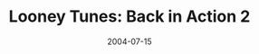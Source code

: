 ---
title: "Looney Tunes: Back in Action 2"
description: "ACME strikes back!"
developer: "Denki"
url: 
brand: "Warner Bros"
splash: "Warner Bros/Looney Tunes Episode 2/Front End.jpg"
gameplay: "Warner Bros/Looney Tunes Episode 2/Screen2.jpg"
date: "2004-07-15"
archived: "2023-09-16"
image: null
menu: null
category: "Adventure"
scores:
  collection: scores
  filter: "item.game contains 'lt2'"
links:
  - title: Play
    url: https://denki.co.uk/sky/lt2/app.html
  - title: Wiki
    url: https://sky-gamestar.fandom.com/wiki/Looney_Tunes:_Back_In_Action_(Game_Series)#Looney_Tunes:Back_in_Action:_Rabbit_Rampage
---